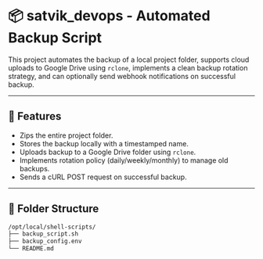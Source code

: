 # 📦 satvik_devops - Automated Backup Script

This project automates the backup of a local project folder, supports cloud uploads to Google Drive using `rclone`, implements a clean backup rotation strategy, and can optionally send webhook notifications on successful backup.

---

## 🔧 Features

- Zips the entire project folder.
- Stores the backup locally with a timestamped name.
- Uploads backup to a Google Drive folder using `rclone`.
- Implements rotation policy (daily/weekly/monthly) to manage old backups.
- Sends a cURL POST request on successful backup.

---

## 📁 Folder Structure

```bash
/opt/local/shell-scripts/
├── backup_script.sh
├── backup_config.env
└── README.md

